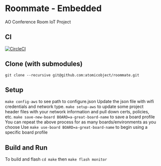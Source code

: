 # Roommate - Embedded
AO Conference Room IoT Project

## CI
[![CircleCI](https://circleci.com/gh/atomicobject/roommate.svg?style=svg&circle-token=51df136e9f481a8f75c9b775bcf2f5abe44b9dc9)](https://circleci.com/gh/atomicobject/roommate)

## Clone (with submodules)
`git clone --recursive git@github.com:atomicobject/roommate.git`

## Setup
`make config-aws` to see path to configure.json
Update the json file with wifi credentials and network type.
`make setup-aws` to update some project header files with your network information and pull down certs, policies, etc.
`make save-new-board BOARD=a-great-board-name` to save a board profile
You can repeat the above process for as many boards/environments as you choose
Use `make use-board BOARD=a-great-board-name` to begin using a specific board profile

## Build and Run
To build and flash
`cd make` then
`make flash monitor`

